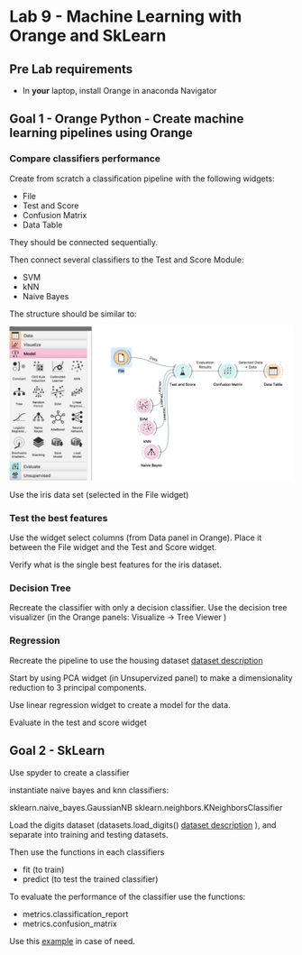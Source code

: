 # Lab 9 - Machine Learning with Orange and SkLearn


## Pre Lab requirements

* In **your** laptop, install Orange in anaconda Navigator

## Goal 1 - Orange Python - Create machine learning pipelines using Orange

### Compare classifiers performance

Create from scratch a classification pipeline with the following widgets:

* File
* Test and Score
* Confusion Matrix
* Data Table

They should be connected sequentially.

Then connect several classifiers to the Test and Score Module:

* SVM
* kNN
* Naive Bayes

The structure should be similar to:

![Orange Compare](orangecompare.png)

Use the iris data set (selected in the File widget)

### Test the best features

Use the widget select columns (from Data panel in Orange). Place it between the File widget and the Test and Score widget.   

Verify what is the single best features for the iris dataset.

### Decision Tree

Recreate the classifier with only a decision classifier. Use the decision tree visualizer (in the Orange panels: Visualize -> Tree Viewer )

### Regression

Recreate the pipeline to use the housing dataset [dataset description](https://www.cs.toronto.edu/~delve/data/boston/bostonDetail.html)

Start by using PCA widget (in Unsupervized panel) to make a dimensionality reduction to 3 principal components.

Use linear regression widget to create a model for the data.

Evaluate in the test and score widget

## Goal 2 - SkLearn

Use spyder to create a classifier

instantiate naive bayes and knn classifiers:

sklearn.naive_bayes.GaussianNB
sklearn.neighbors.KNeighborsClassifier

Load the digits dataset (datasets.load_digits() [dataset description](https://scikit-learn.org/stable/auto_examples/datasets/plot_digits_last_image.html) ), and separate into training and testing datasets.

Then use the functions in each classifiers

* fit (to train)
* predict (to test the trained classifier)

To evaluate the performance of the classifier use the functions:

* metrics.classification_report
* metrics.confusion_matrix


Use this [example](https://scikit-learn.org/stable/auto_examples/classification/plot_digits_classification.html#sphx-glr-auto-examples-classification-plot-digits-classification-py) in case of need. 
